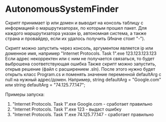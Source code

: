 # AutonomousSystemFinder
Скрипт принимает ip или домен и выводит на консоль таблицу с информацией о маршрутизаторах, по которым прошел пакет.
Для каждого маршрутизатора указан ip, автономная система, а также страна и провайдер, если их удалось получить (Иначе стоит "-").

Скрипт можно запустить через консоль, аргументом является ip или доменное имя, например "Internet Protocols. Task 1".exe 123.123.123.123
Если адрес некорректен или с ним не получается связаться, то будет выброшена соответствующая ошибка
Также скрипт можно запустить, открыв решение (файл с расширением .sln). После этого нужно будет открыть класс Program.cs и поменять значение переменной defaultArg с null на нужный адрес/домен. Например, string defaultArg = "Google.com" или string defaultArg = "74.125.77.147";

Примеры запуска:
1. "Internet Protocols. Task 1".exe Google.com - сработает правильно
2. "Internet Protocols. Task 1".exe 123 - выдаст ошибку
3. "Internet Protocols. Task 1".exe 74.125.77.147 - сработает правильно
